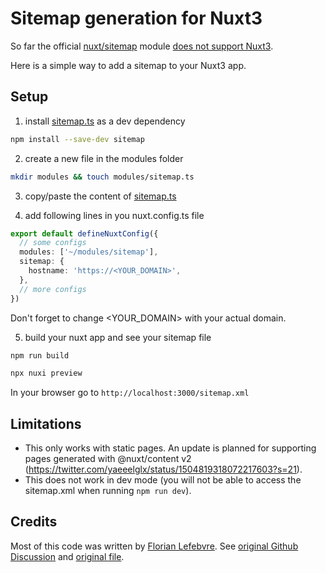 # Sitemap generation for Nuxt3
So far the official [nuxt/sitemap](https://sitemap.nuxtjs.org/) module [does not support Nuxt3](https://github.com/nuxt-community/sitemap-module/discussions/234).

Here is a simple way to add a sitemap to your Nuxt3 app.

## Setup
1. install [sitemap.ts](sitemap.ts) as a dev dependency
```bash
npm install --save-dev sitemap
```

2. create a new file in the modules folder
```bash
mkdir modules && touch modules/sitemap.ts
```

3. copy/paste the content of [sitemap.ts](sitemap.ts)

4. add following lines in you nuxt.config.ts file
```ts
export default defineNuxtConfig({
  // some configs
  modules: ['~/modules/sitemap'],
  sitemap: {
    hostname: 'https://<YOUR_DOMAIN>',
  },
  // more configs
})
```
Don't forget to change <YOUR_DOMAIN> with your actual domain.

5. build your nuxt app and see your sitemap file
```bash
npm run build
```
```bash
npx nuxi preview
```

In your browser go to `http://localhost:3000/sitemap.xml`

## Limitations

- This only works with static pages. An update is planned for supporting pages generated with @nuxt/content v2 (https://twitter.com/yaeeelglx/status/1504819318072217603?s=21).
- This does not work in dev mode (you will not be able to access the sitemap.xml when running `npm run dev`).

## Credits
Most of this code was written by [Florian Lefebvre](https://github.com/florian-lefebvre).
See [original Github Discussion](https://github.com/nuxt/framework/discussions/3582) and [original file](https://github.com/florian-lefebvre/portfolio/blob/c513428dea912a19ffb684b8b571b08b8882158c/modules/sitemap.ts).
